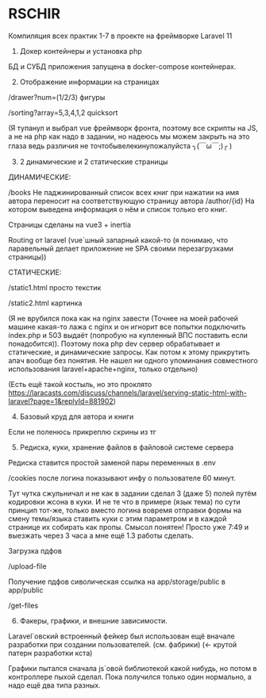 # RSCHIR

Компиляция всех практик 1-7 в проекте на фреймворке Laravel 11

1. Докер контейнеры и установка php 

БД и СУБД приложения запущена в docker-compose контейнерах.

2. Отображение информации на страницах

/drawer?num=(1/2/3) фигуры

/sorting?array=5,3,4,1,2 quicksort

(Я тупанул и выбрал vue фреймворк фронта, поэтому все скрипты на JS, а не на php как надо в задании, но надеюсь мы можем закрыть на это глаза ведь различия не точтобывелекинупожалуйста ╮(￣ω￣;)╭ )

3. 2 динамические и 2 статические страницы

ДИНАМИЧЕСКИЕ:

/books Не паджинированный список всех книг 
при нажатии на имя автора переносит на соответствующую страницу автора
/author/{id} На котором выведена информация о нём и список только его книг.


Страницы сделаны на vue3 + inertia 

Routing от laravel (vue`шный запарный какой-то (я понимаю, что ларавельный делает приложение не SPA своими перезагрузками страницы))

СТАТИЧЕСКИЕ:

/static1.html просто текстик

/static2.html картинка

(Я не врубился пока как на nginx завести (Точнее на моей рабочей машине какая-то лажа с nginx и он игнорит все попытки подключить index.php и 503 выдаёт (попробую на купленный ВПС поставить если понадобится)). Поэтому пока php dev сервер обрабатывает и статические, и динамические запросы. Как потом к этому прикрутить апач вообще без понятия. Не нашел ни одного упоминания совместного использования laravel+apache+nginx, только отдельно)

(Есть ещё такой костыль, но это проклято https://laracasts.com/discuss/channels/laravel/serving-static-html-with-laravel?page=1&replyId=881902)

4. Базовый круд для автора и книги

Если не поленюсь прикреплю скрины из тг

5. Редиска, куки, хранение файлов в файловой системе сервера

Редиска ставится простой заменой пары переменных в .env

/cookies после логина показывают инфу о пользователе 60 минут.

Тут чутка сжульничал и не как в задании сделал 3 (даже 5) полей путём кодировки жсона в куки. И не те что в примере (язык тема) по сути принцип тот-же, только вместо логина вовремя отправки формы на смену темы/языка ставить куки с этим параметром и в каждой странице их собирать как пропы. Смысол понятен! Просто уже 7:49 и выезжать через 3 часа а мне ещё 1.3 работы сделать. 


Загрузка пдфов

/upload-file

Получение пдфов сиволическая ссылка на app/storage/public в app/public 

/get-files

6. Факеры, графики, и внешние зависимости.

Laravel`овский встроенный фейкер был использован ещё вначале разработки при создании пользователей. (см. фабрики) (<- крутой патерн разработки кста)

Графики пытался сначала js`овой библиотекой какой нибудь, но потом в контроллере пыхой сделал. Пока получился только один нормально, а надо ещё два типа разных.


